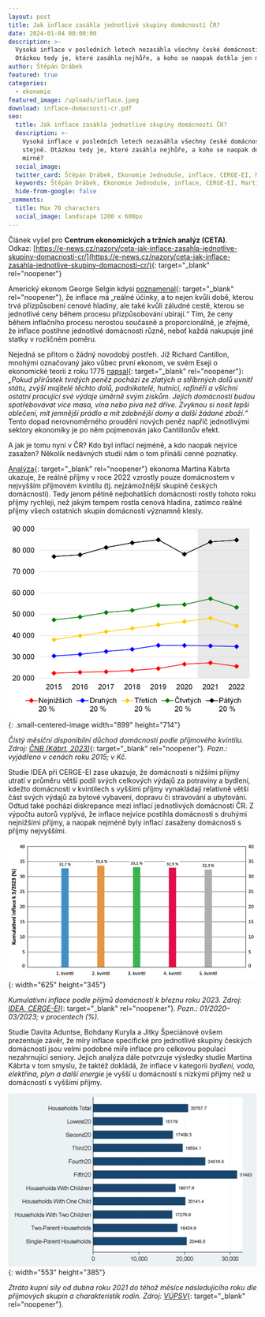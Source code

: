 ```yaml
---
layout: post
title: Jak inflace zasáhla jednotlivé skupiny domácností ČR?
date: 2024-01-04 00:00:00
description: >-
  Vysoká inflace v posledních letech nezasáhla všechny české domácnosti stejně.
  Otázkou tedy je, které zasáhla nejhůře, a koho se naopak dotkla jen mírně?
author: Štěpán Drábek
featured: true
categories:
  - ekonomie
featured_image: /uploads/inflace.jpeg
download: inflace-domacnosti-cr.pdf
seo:
  title: Jak inflace zasáhla jednotlivé skupiny domácností ČR?
  description: >-
    Vysoká inflace v posledních letech nezasáhla všechny české domácnosti
    stejně. Otázkou tedy je, které zasáhla nejhůře, a koho se naopak dotkla jen
    mírně?
  social_image:
  twitter_card: Štěpán Drábek, Ekonomie Jednoduše, inflace, CERGE-EI, Martin Kábrt, ČNB, ČR
  keywords: Štěpán Drábek, Ekonomie Jednoduše, inflace, CERGE-EI, Martin Kábrt, ČNB, ČR
  hide-from-google: false
_comments:
  title: Max 70 characters
  social_image: landscape 1200 x 600px
---
```

Článek vyšel pro&nbsp;**Centrum ekonomických a tržních analýz (CETA)**. Odkaz:&nbsp;[https://e-news.cz/nazory/ceta-jak-inflace-zasahla-jednotlive-skupiny-domacnosti-cr/](https://e-news.cz/nazory/ceta-jak-inflace-zasahla-jednotlive-skupiny-domacnosti-cr/){: target="_blank" rel="noopener"}



Americký ekonom George Selgin kdysi [poznamenal](https://cdn.mises.org/Less%20than%20Zero%20The%20Case%20for%20a%20Falling%20Price%20Level%20in%20a%20Growing%20Economy_4.pdf){: target="_blank" rel="noopener"}, že inflace má „reálné účinky, a to nejen kvůli době, kterou trvá přizpůsobení cenové hladiny, ale také kvůli záludné cestě, kterou se jednotlivé ceny během procesu přizpůsobování ubírají.“ Tím, že ceny během inflačního procesu nerostou současně a proporcionálně, je zřejmé, že inflace postihne jednotlivé domácnosti různě, neboť každá nakupuje jiné statky v rozličném poměru.



Nejedná se přitom o žádný novodobý postřeh. Již Richard Cantillon, mnohými označovaný jako vůbec první ekonom, ve svém Eseji o ekonomické teorii z roku 1775 [napsal](https://cdn.mises.org/An%20Essay%20on%20Economic%20Theory_2.pdf){: target="_blank" rel="noopener"}: *„Pokud přírůstek tvrdých peněz pochází ze zlatých a stříbrných dolů uvnitř státu, zvýší majitelé těchto dolů, podnikatelé, hutníci, rafinéři a všichni ostatní pracující své výdaje úměrně svým ziskům. Jejich domácnosti budou spotřebovávat více masa, vína nebo piva než dříve. Zvyknou si nosit lepší oblečení, mít jemnější prádlo a mít zdobnější domy a další žádané zboží.“* Tento dopad nerovnoměrného proudění nových peněz napříč jednotlivými sektory ekonomiky je po něm pojmenován jako Cantillonův efekt.



A jak je tomu nyní v ČR? Kdo byl inflací nejméně, a kdo naopak nejvíce zasažen? Několik nedávných studií nám o tom přináší cenné poznatky.



[Analýza](https://www.cnb.cz/cs/o_cnb/cnblog/Nerovny-dopad-inflace-na-ceske-domacnosti-poznatky-z-narodnich-uctu/){: target="_blank" rel="noopener"} ekonoma Martina Kábrta ukazuje, že reálné příjmy v roce 2022 vzrostly pouze domácnostem v nejvyšším příjmovém kvintilu (tj. nejzámožnější skupině českých domácností). Tedy jenom pětině nejbohatších domácností rostly tohoto roku příjmy rychleji, než jakým tempem rostla cenová hladina, zatímco reálné příjmy všech ostatních skupin domácností významně klesly.



![](/uploads/kabrt.png){: .small-centered-image width="899" height="714"}



*Čistý měsíční disponibilní důchod domácnosti podle příjmového kvintilu. Zdroj:* [*ČNB (Kábrt, 2023)*](https://www.cnb.cz/cs/o_cnb/cnblog/Nerovny-dopad-inflace-na-ceske-domacnosti-poznatky-z-narodnich-uctu/){: target="_blank" rel="noopener"}*. Pozn.: vyjádřeno v cenách roku 2015; v Kč.*



Studie IDEA při CERGE-EI zase ukazuje, že domácnosti s nižšími příjmy utratí v průměru větší podíl svých celkových výdajů za potraviny a bydlení, kdežto domácnosti v kvintilech s vyššími příjmy vynakládají relativně větší část svých výdajů za bytové vybavení, dopravu či stravování a ubytování. Odtud také pochází diskrepance mezi inflací jednotlivých domácností ČR. Z výpočtu autorů vyplývá, že inflace nejvíce postihla domácnosti s druhými nejnižšími příjmy, a naopak nejméně byly inflací zasaženy domácnosti s příjmy nejvyššími.



![](/uploads/inflace-ceskych-domacnosti.png){: width="625" height="345"}



*Kumulativní inflace podle příjmů domácností k březnu roku 2023. Zdroj:* [*IDEA, CERGE-EI*](https://idea.cerge-ei.cz/files/IDEA_Studie_10_2023_Dopady_inflace/files/extfile/IDEA_Studie_10_2023_Dopady_inflace.pdf){: target="_blank" rel="noopener"}*. Pozn.: 01/2020–03/2023; v procentech (%).*



Studie Davita Aduntse, Bohdany Kuryla a Jitky Špeciánové ovšem prezentuje závěr, že míry inflace specifické pro jednotlivé skupiny českých domácností jsou velmi podobné míře inflace pro celkovou populaci nezahrnující seniory. Jejich analýza dále potvrzuje výsledky studie Martina Kábrta v tom smyslu, že taktéž dokládá, že inflace v kategorii *bydlení, voda, elektřina, plyn a další energie* je vyšší u domácností s nízkými příjmy než u domácností s vyššími příjmy.



![](/uploads/ztrata-kupni-sily-napric-domacnostmi-cr.png){: width="553" height="385"}



*Ztráta kupní síly od dubna roku 2021 do téhož měsíce následujícího roku dle příjmových skupin a charakteristik rodin. Zdroj:* [*VÚPSV*](https://www.rilsa.cz/wp-content/uploads/2023/02/Policy-Paper-VUPSV-v.-v.-i.-c.2-2022.pdf){: target="_blank" rel="noopener"}*.*